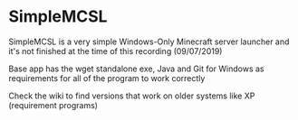 # SimpleMCSL
SimpleMCSL is a very simple Windows-Only Minecraft server launcher and it's not finished at the time of this recording (09/07/2019)

Base app has the wget standalone exe, Java and Git for Windows as requirements for all of the program to work correctly

Check the wiki to find versions that work on older systems like XP (requirement programs)

